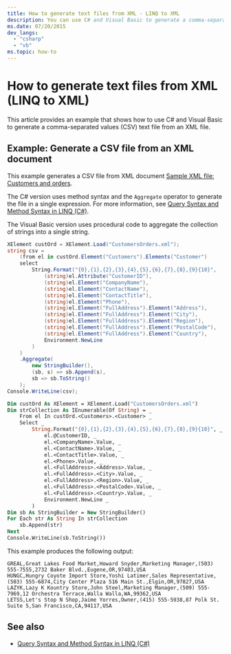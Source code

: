 ```yaml
---
title: How to generate text files from XML - LINQ to XML
description: You can use C# and Visual Basic to generate a comma-separated values (CSV) text file from an XML file. This article provides an example.
ms.date: 07/20/2015
dev_langs:
  - "csharp"
  - "vb"
ms.topic: how-to
---
```

# How to generate text files from XML (LINQ to XML)

This article provides an example that shows how to use C# and Visual Basic to generate a comma-separated values (CSV) text file from an XML file.

## Example: Generate a CSV file from an XML document

This example generates a CSV file from XML document [Sample XML file: Customers and orders](sample-xml-file-customers-orders.md).

The C# version uses method syntax and the `Aggregate` operator to generate the file in a single expression. For more information, see [Query Syntax and Method Syntax in LINQ (C#)](/dotnet/csharp/linq/write-linq-queries).

The Visual Basic version uses procedural code to aggregate the collection of strings into a single string.

```csharp
XElement custOrd = XElement.Load("CustomersOrders.xml");
string csv =
    (from el in custOrd.Element("Customers").Elements("Customer")
    select
        String.Format("{0},{1},{2},{3},{4},{5},{6},{7},{8},{9}{10}",
            (string)el.Attribute("CustomerID"),
            (string)el.Element("CompanyName"),
            (string)el.Element("ContactName"),
            (string)el.Element("ContactTitle"),
            (string)el.Element("Phone"),
            (string)el.Element("FullAddress").Element("Address"),
            (string)el.Element("FullAddress").Element("City"),
            (string)el.Element("FullAddress").Element("Region"),
            (string)el.Element("FullAddress").Element("PostalCode"),
            (string)el.Element("FullAddress").Element("Country"),
            Environment.NewLine
        )
    )
    .Aggregate(
        new StringBuilder(),
        (sb, s) => sb.Append(s),
        sb => sb.ToString()
    );
Console.WriteLine(csv);
```

```vb
Dim custOrd As XElement = XElement.Load("CustomersOrders.xml")
Dim strCollection As IEnumerable(Of String) = _
    From el In custOrd.<Customers>.<Customer> _
    Select _
        String.Format("{0},{1},{2},{3},{4},{5},{6},{7},{8},{9}{10}", _
            el.@CustomerID, _
            el.<CompanyName>.Value, _
            el.<ContactName>.Value, _
            el.<ContactTitle>.Value, _
            el.<Phone>.Value, _
            el.<FullAddress>.<Address>.Value, _
            el.<FullAddress>.<City>.Value, _
            el.<FullAddress>.<Region>.Value, _
            el.<FullAddress>.<PostalCode>.Value, _
            el.<FullAddress>.<Country>.Value, _
            Environment.NewLine _
        )
Dim sb As StringBuilder = New StringBuilder()
For Each str As String In strCollection
    sb.Append(str)
Next
Console.WriteLine(sb.ToString())
```

This example produces the following output:

```output
GREAL,Great Lakes Food Market,Howard Snyder,Marketing Manager,(503) 555-7555,2732 Baker Blvd.,Eugene,OR,97403,USA
HUNGC,Hungry Coyote Import Store,Yoshi Latimer,Sales Representative,(503) 555-6874,City Center Plaza 516 Main St.,Elgin,OR,97827,USA
LAZYK,Lazy K Kountry Store,John Steel,Marketing Manager,(509) 555-7969,12 Orchestra Terrace,Walla Walla,WA,99362,USA
LETSS,Let's Stop N Shop,Jaime Yorres,Owner,(415) 555-5938,87 Polk St. Suite 5,San Francisco,CA,94117,USA
```

## See also

- [Query Syntax and Method Syntax in LINQ (C#)](/dotnet/csharp/linq/write-linq-queries)
